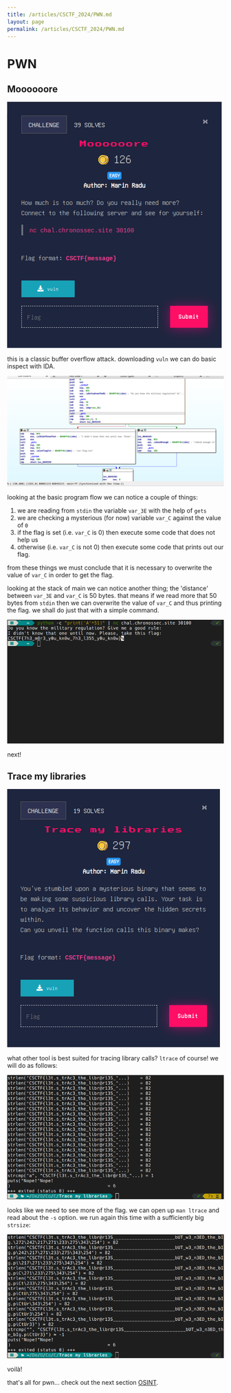 ```yaml
---
title: /articles/CSCTF_2024/PWN.md
layout: page
permalink: /articles/CSCTF_2024/PWN.md
---
```


# PWN

## Moooooore

![CTF](./imgs/Moooooore.png)

this is a classic buffer overflow attack. downloading `vuln` we can do basic inspect with IDA. 

![CTF](./imgs/Moooooore1.png)

looking at the basic program flow we can notice a couple of things:

1. we are reading from `stdin` the variable `var_3E` with the help of `gets`
2. we are checking a mysterious (for now) variable `var_C` against the value of `0`
3. if the flag is set (i.e. `var_C` is 0) then execute some code that does not help us
4. otherwise (i.e. `var_C` is not 0) then execute some code that prints out our flag.

from these things we must conclude that it is necessary to overwrite the value of `var_C` in order to get the flag.

looking at the stack of main we can notice another thing; the 'distance' between `var_3E` and `var_C` is 50 bytes. that means if we read more that 50 bytes from `stdin` then we can overwrite the value of `var_C` and thus printing the flag. we shall do just that with a simple command.

![CTF](./imgs/Moooooore2.png)

next!


## Trace my libraries

![CTF](./imgs/Trace_my_libraries.png)

what other tool is best suited for tracing library calls? `ltrace` of course! we will do as follows:

![CTF](./imgs/Trace_my_libraries1.png)

looks like we need to see more of the flag. we can open up `man ltrace` and read about the `-s` option. we run again this time with a sufficiently big `strsize`:

![CTF](./imgs/Trace_my_libraries2.png)

voilà!

that's all for pwn... check out the next section [OSINT](OSINT.md).